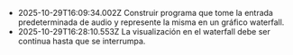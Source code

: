 - 2025-10-29T16:09:34.002Z Construir programa que tome la entrada predeterminada de audio y represente la misma en un gráfico waterfall.
- 2025-10-29T16:28:10.553Z La visualización en el waterfall debe ser continua hasta que se interrumpa.
